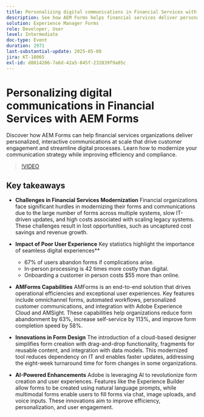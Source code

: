 ```yaml
---
title: Personalizing digital communications in Financial Services with AEM Forms
description: See how AEM Forms helps financial services deliver personalized, scalable communications that boost engagement, efficiency, and compliance.
solution: Experience Manager Forms
role: Developer, User
level: Intermediate
doc-type: Event
duration: 2971
last-substantial-update: 2025-05-08
jira: KT-18065
exl-id: d8814206-7a6d-42a5-845f-232839f9a05c
---
```

# Personalizing digital communications in Financial Services with AEM Forms

Discover how AEM Forms can help financial services organizations deliver personalized, interactive communications at scale that drive customer engagement and streamline digital processes. Learn how to modernize your communication strategy while improving efficiency and compliance.

>[!VIDEO](https://video.tv.adobe.com/v/3458104/?learn=on&enablevpops)

## Key takeaways

* **Challenges in Financial Services Modernization** Financial organizations face significant hurdles in modernizing their forms and communications due to the large number of forms across multiple systems, slow IT-driven updates, and high costs associated with scaling legacy systems. These challenges result in lost opportunities, such as uncaptured cost savings and revenue growth.

* **Impact of Poor User Experience** Key statistics highlight the importance of seamless digital experiences**

  * 67% of users abandon forms if complications arise.
  * In-person processing is 42 times more costly than digital.
  * Onboarding a customer in person costs $55 more than online.

* **AMForms Capabilities** AMForms is an end-to-end solution that drives operational efficiencies and exceptional user experiences. Key features include omnichannel forms, automated workflows, personalized customer communications, and integration with Adobe Experience Cloud and AMSight. These capabilities help organizations reduce form abandonment by 63%, increase self-service by 113%, and improve form completion speed by 58%.

* **Innovations in Form Design** The introduction of a cloud-based designer simplifies form creation with drag-and-drop functionality, fragments for reusable content, and integration with data models. This modernized tool reduces dependency on IT and enables faster updates, addressing the eight-week turnaround time for form changes in some organizations.

* **AI-Powered Enhancements** Adobe is leveraging AI to revolutionize form creation and user experiences. Features like the Experience Builder allow forms to be created using natural language prompts, while multimodal forms enable users to fill forms via chat, image uploads, and voice inputs. These innovations aim to improve efficiency, personalization, and user engagement.
